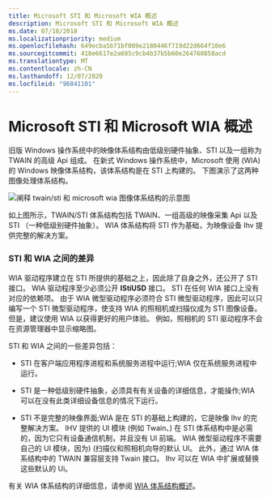 ```yaml
---
title: Microsoft STI 和 Microsoft WIA 概述
description: Microsoft STI 和 Microsoft WIA 概述
ms.date: 07/18/2018
ms.localizationpriority: medium
ms.openlocfilehash: 649ecba5b71bf009e2180446f719d22d664f10e6
ms.sourcegitcommit: 418e6617e2a695c9cb4b37b5b60e264760858acd
ms.translationtype: MT
ms.contentlocale: zh-CN
ms.lasthandoff: 12/07/2020
ms.locfileid: "96841101"
---
```

# <a name="overview-of-microsoft-sti-and-microsoft-wia"></a>Microsoft STI 和 Microsoft WIA 概述

旧版 Windows 操作系统中的映像体系结构由低级别硬件抽象、STI 以及一组称为 TWAIN 的高级 Api 组成。 在新式 Windows 操作系统中，Microsoft 使用 (WIA) 的 Windows 映像体系结构，该体系结构是在 STI 上构建的。 下图演示了这两种图像处理体系结构。

![阐释 twain/sti 和 microsoft wia 图像体系结构的示意图](images/sti-wia.png)

如上图所示，TWAIN/STI 体系结构包括 TWAIN、一组高级的映像采集 Api 以及 STI （一种低级别硬件抽象）。 WIA 体系结构将 STI 作为基础，为映像设备 Ihv 提供完整的解决方案。

### <a name="differences-between-sti-and-wia"></a>STI 和 WIA 之间的差异

WIA 驱动程序建立在 STI 所提供的基础之上，因此除了自身之外，还公开了 STI 接口。 WIA 驱动程序至少必须公开 **IStiUSD** 接口。 STI 在任何 WIA 接口上没有对应的依赖项。 由于 WIA 微型驱动程序必须符合 STI 微型驱动程序，因此可以只编写一个 STI 微型驱动程序，使支持 WIA 的照相机或扫描仪成为 STI 图像设备。 但是，建议使用 WIA 以获得更好的用户体验。 例如，照相机的 STI 驱动程序不会在资源管理器中显示缩略图。

STI 和 WIA 之间的一些差异包括：

-   STI 在客户端应用程序进程和系统服务进程中运行;WIA 仅在系统服务进程中运行。

-   STI 是一种低级别硬件抽象，必须具有有关设备的详细信息，才能操作;WIA 可以在没有此类详细设备信息的情况下运行。

-   STI 不是完整的映像界面;WIA 是在 STI 的基础上构建的，它是映像 Ihv 的完整解决方案。 IHV 提供的 UI 模块 (例如 Twain、) 在 STI 体系结构中是必需的，因为它只有设备通信机制，并且没有 UI 前端。 WIA 微型驱动程序不需要自己的 UI 模块，因为)  (扫描仪和照相机向导的默认 UI。 此外，通过 WIA 体系结构中的 TWAIN 兼容层支持 Twain 接口。 Ihv 可以在 WIA 中扩展或替换这些默认的 Ui。

有关 WIA 体系结构的详细信息，请参阅 [WIA 体系结构概述](wia-architecture-overview.md)。

 

 




